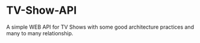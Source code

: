 # TV-Show-API
A simple WEB API for TV Shows with some good architecture practices and many to many relationship.
